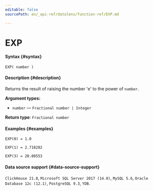 ```yaml
---
editable: false
sourcePath: en/_api-ref/datalens/function-ref/EXP.md

---
```


# EXP



#### Syntax {#syntax}


```
EXP( number )
```

#### Description {#description}
Returns the result of raising the number 'e' to the power of `number`.

**Argument types:**
- `number` — `Fractional number | Integer`


**Return type**: `Fractional number`

#### Examples {#examples}

```
EXP(0) = 1.0
```

```
EXP(1) = 2.718282
```

```
EXP(3) = 20.08553
```


#### Data source support {#data-source-support}

`ClickHouse 21.8`, `Microsoft SQL Server 2017 (14.0)`, `MySQL 5.6`, `Oracle Database 12c (12.1)`, `PostgreSQL 9.3`, `YDB`.
